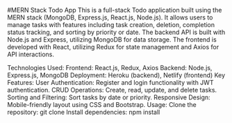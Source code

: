 #MERN Stack Todo App
This is a full-stack Todo application built using the MERN stack (MongoDB, Express.js, React.js, Node.js). It allows users to manage tasks with features including task creation, deletion, completion status tracking, and sorting by priority or date. The backend API is built with Node.js and Express, utilizing MongoDB for data storage. The frontend is developed with React, utilizing Redux for state management and Axios for API interactions.

Technologies Used:
Frontend: React.js, Redux, Axios
Backend: Node.js, Express.js, MongoDB
Deployment: Heroku (backend), Netlify (frontend)
Key Features:
User Authentication: Register and login functionality with JWT authentication.
CRUD Operations: Create, read, update, and delete tasks.
Sorting and Filtering: Sort tasks by date or priority.
Responsive Design: Mobile-friendly layout using CSS and Bootstrap.
Usage:
Clone the repository: git clone <repository-url>
Install dependencies: npm install
